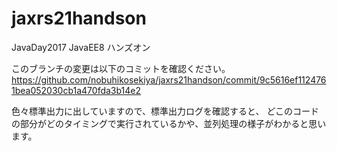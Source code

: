 # jaxrs21handson
JavaDay2017 JavaEE8 ハンズオン

このブランチの変更は以下のコミットを確認ください。
https://github.com/nobuhikosekiya/jaxrs21handson/commit/9c5616ef1124761bea052030cb1a470fda3b14e2

色々標準出力に出していますので、標準出力ログを確認すると、
どこのコードの部分がどのタイミングで実行されているかや、並列処理の様子がわかると思います。
